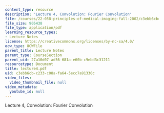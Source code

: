 ```yaml
---
content_type: resource
description: 'Lecture 4, Convolution: Fourier Convolution'
file: /courses/22-058-principles-of-medical-imaging-fall-2002/c3ebb6cbc233c08afa645ecc7a91330c_lecture4.pdf
file_size: 905438
file_type: application/pdf
learning_resource_types:
- Lecture Notes
license: https://creativecommons.org/licenses/by-nc-sa/4.0/
ocw_type: OCWFile
parent_title: Lecture Notes
parent_type: CourseSection
parent_uid: 27a10d07-ad56-681a-e60b-c9ebd3c31211
resourcetype: Document
title: lecture4.pdf
uid: c3ebb6cb-c233-c08a-fa64-5ecc7a91330c
video_files:
  video_thumbnail_file: null
video_metadata:
  youtube_id: null
---
```

Lecture 4, Convolution: Fourier Convolution